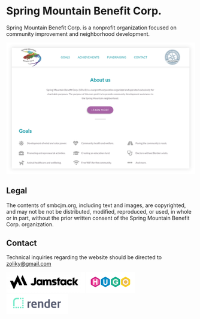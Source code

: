 # Spring Mountain Benefit Corp.

Spring Mountain Benefit Corp. is a nonprofit organization focused on community improvement
and neighborhood development.

![alt text](screenshot.png "New design")

## Legal 

The contents of smbcjm.org, including text and images, are copyrighted, and may not be
not be distributed, modified, reproduced, or used, in whole or in part, without the prior written
consent of the Spring Mountain Benefit Corp. organization.

## Contact

Technical inquiries regarding the website should be directed to zoliky@gmail.com


[![Jamstack](logo1.png)](https://jamstack.org/)
[![Jamstack](logo3.png)](https://jamstack.org/)
[![Jamstack](logo2.png)](https://jamstack.org/)

